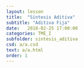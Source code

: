 ```yaml
---
layout: lesson 
title:  "Síntesis Aditiva"
subtitle: "Aditiva Fija"
date:   2018-02-25 17:00:00
categories: TME_I
subfolder: sintesis_aditiva
csd: a/a.csd
text: a/a.html
order: 1
---
```

